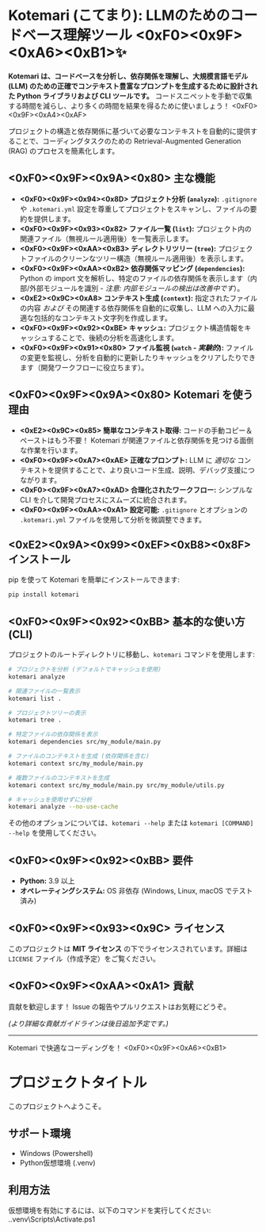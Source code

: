 # Kotemari (こてまり): LLMのためのコードベース理解ツール <0xF0><0x9F><0xA6><0xB1>✨

**Kotemari は、コードベースを分析し、依存関係を理解し、大規模言語モデル (LLM) のための正確でコンテキスト豊富なプロンプトを生成するために設計された Python ライブラリおよび CLI ツールです。** コードスニペットを手動で収集する時間を減らし、より多くの時間を結果を得るために使いましょう！ <0xF0><0x9F><0xA4><0xAF>

プロジェクトの構造と依存関係に基づいて必要なコンテキストを自動的に提供することで、コーディングタスクのための Retrieval-Augmented Generation (RAG) のプロセスを簡素化します。

## <0xF0><0x9F><0x9A><0x80> 主な機能

*   **<0xF0><0x9F><0x94><0x8D> プロジェクト分析 (`analyze`):** `.gitignore` や `.kotemari.yml` 設定を尊重してプロジェクトをスキャンし、ファイルの要約を提供します。
*   **<0xF0><0x9F><0x93><0x82> ファイル一覧 (`list`):** プロジェクト内の関連ファイル（無視ルール適用後）を一覧表示します。
*   **<0xF0><0x9F><0xAA><0xB3> ディレクトリツリー (`tree`):** プロジェクトファイルのクリーンなツリー構造（無視ルール適用後）を表示します。
*   **<0xF0><0x9F><0xAA><0xB2> 依存関係マッピング (`dependencies`):** Python の import 文を解析し、特定のファイルの依存関係を表示します（内部/外部モジュールを識別 - *注意: 内部モジュールの検出は改善中です*）。
*   **<0xE2><0x9C><0xA8> コンテキスト生成 (`context`):** 指定されたファイルの内容 *および* その関連する依存関係を自動的に収集し、LLM への入力に最適な包括的なコンテキスト文字列を作成します。
*   **<0xF0><0x9F><0x92><0xBE> キャッシュ:** プロジェクト構造情報をキャッシュすることで、後続の分析を高速化します。
*   **<0xF0><0x9F><0x91><0x80> ファイル監視 (`watch` - *実験的*):** ファイルの変更を監視し、分析を自動的に更新したりキャッシュをクリアしたりできます（開発ワークフローに役立ちます）。

## <0xF0><0x9F><0x9A><0x80> Kotemari を使う理由

*   **<0xE2><0x9C><0x85> 簡単なコンテキスト取得:** コードの手動コピー＆ペーストはもう不要！ Kotemari が関連ファイルと依存関係を見つける面倒な作業を行います。
*   **<0xF0><0x9F><0xA7><0xAE> 正確なプロンプト:** LLM に *適切な* コンテキストを提供することで、より良いコード生成、説明、デバッグ支援につながります。
*   **<0xF0><0x9F><0xA7><0xAD> 合理化されたワークフロー:** シンプルな CLI を介して開発プロセスにスムーズに統合されます。
*   **<0xF0><0x9F><0xAA><0xA1> 設定可能:** `.gitignore` とオプションの `.kotemari.yml` ファイルを使用して分析を微調整できます。

## <0xE2><0x9A><0x99><0xEF><0xB8><0x8F> インストール

pip を使って Kotemari を簡単にインストールできます:

```bash
pip install kotemari
```

## <0xF0><0x9F><0x92><0xBB> 基本的な使い方 (CLI)

プロジェクトのルートディレクトリに移動し、`kotemari` コマンドを使用します:

```bash
# プロジェクトを分析 (デフォルトでキャッシュを使用)
kotemari analyze

# 関連ファイルの一覧表示
kotemari list .

# プロジェクトツリーの表示
kotemari tree .

# 特定ファイルの依存関係を表示
kotemari dependencies src/my_module/main.py

# ファイルのコンテキストを生成 (依存関係を含む)
kotemari context src/my_module/main.py

# 複数ファイルのコンテキストを生成
kotemari context src/my_module/main.py src/my_module/utils.py

# キャッシュを使用せずに分析
kotemari analyze --no-use-cache 
```

その他のオプションについては、`kotemari --help` または `kotemari [COMMAND] --help` を使用してください。

## <0xF0><0x9F><0x92><0xBB> 要件

*   **Python:** 3.9 以上
*   **オペレーティングシステム:** OS 非依存 (Windows, Linux, macOS でテスト済み)

## <0xF0><0x9F><0x93><0x9C> ライセンス

このプロジェクトは **MIT ライセンス** の下でライセンスされています。詳細は `LICENSE` ファイル（作成予定）をご覧ください。

## <0xF0><0x9F><0xAA><0xA1> 貢献

貢献を歓迎します！ Issue の報告やプルリクエストはお気軽にどうぞ。

*(より詳細な貢献ガイドラインは後日追加予定です。)*

---

Kotemari で快適なコーディングを！ <0xF0><0x9F><0xA6><0xB1>

# プロジェクトタイトル

このプロジェクトへようこそ。

## サポート環境
- Windows (Powershell)
- Python仮想環境 (.venv)

## 利用方法
仮想環境を有効にするには、以下のコマンドを実行してください:
.\.venv\Scripts\Activate.ps1 